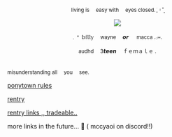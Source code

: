 <p align="center" dir="auto">
<sub>living is 　easy with 　eyes closed. ֹ ̼ ᵎ ˚̣̣̣ </sub>

<p align="center" dir="auto">
<img src="https://64.media.tumblr.com/cb73b1ca041bd335272ff9b737ae5ff1/4f87b13315ddc881-c4/s540x810/6f6d6fa6a24a940c008da576b14e408f72febbe2.pnj" style="max-width: 60%; "></p>

<p align="center" dir="auto">
<sub>𓈒        𐄈   𝕓𝕚𝕝𝕝𝕪 　wayne  　𝙤𝙧 　 macca   .𓂂⑅. 
<p align="center" dir="auto">
<sub>audhd 　3𝙩𝙚𝙚𝙣 　ｆｅｍａｌｅ
.</sub> 

<p align="center" dir="auto">

<sub>　　　　　　　　　　　　　　　　　　　　　　　　 　　　　　　 　 　 　　　misunderstanding all 　you 　see. </sub> 

[ponytown rules](https://rentry.co/tpkmuvix)

[rentry](https://rentry.co/billybeers)

[rentry links ,, tradeable..](https://rentry.co/wize)

more links in the future... 🤔 ( mccyaoi on discord!!)

